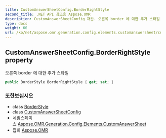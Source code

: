 ```yaml
---
title: CustomAnswerSheetConfig.BorderRightStyle
second_title: .NET API 참조용 Aspose.OMR
description: CustomAnswerSheetConfig 재산. 오른쪽 border 에 대한 추가 스타일
type: docs
weight: 60
url: /ko/net/aspose.omr.generation.config.elements.customanswersheet/customanswersheetconfig/borderrightstyle/
---
```

## CustomAnswerSheetConfig.BorderRightStyle property

오른쪽 border 에 대한 추가 스타일

```csharp
public BorderStyle BorderRightStyle { get; set; }
```

### 또한보십시오

* class [BorderStyle](../../../aspose.omr.generation.config/borderstyle/)
* class [CustomAnswerSheetConfig](../)
* 네임스페이스 [Aspose.OMR.Generation.Config.Elements.CustomAnswerSheet](../../customanswersheetconfig/)
* 집회 [Aspose.OMR](../../../)


